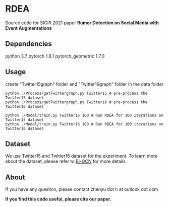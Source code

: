 # RDEA
Source code for SIGIR 2021 paper **Rumor Detection on Social Media with Event Augmentations**

## Dependencies
python 3.7
pytorch 1.8.1
pytorch_geometric 1.7.0


## Usage
create "Twitter15graph" folder and "Twitter16graph" folder in the data folder
```
python ./Process/getTwittergraph.py Twitter15 # pre-process the Twitter15 dataset
python ./Process/getTwittergraph.py Twitter16 # pre-process the Twitter16 dataset

python ./Model/train.py Twitter15 100 # Run RDEA for 100 iterations on Twitter15 dataset
python ./Model/train.py Twitter16 100 # Run RDEA for 100 iterations on Twitter16 dataset
```

## Dataset
We use Twitter15 and Twitter16 dataset for the experiment.
To learn more about the dataset, please refer to [Bi-GCN](https://github.com/TianBian95/BiGCN) for more details.

## About
If you have any question, please contact zhenyu dot h at outlook dot com 

**If you find this code useful, please cite our paper.**




